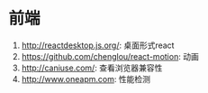 # 前端

1. http://reactdesktop.js.org/: 桌面形式react
2. https://github.com/chenglou/react-motion: 动画
3. http://caniuse.com/: 查看浏览器兼容性
4. http://www.oneapm.com: 性能检测

